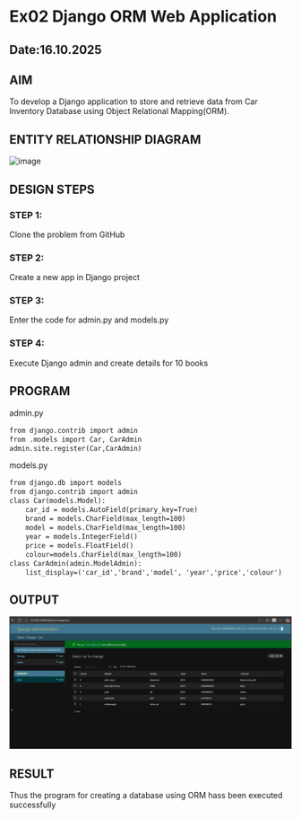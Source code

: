 # Ex02 Django ORM Web Application
## Date:16.10.2025

## AIM
To develop a Django application to store and retrieve data from Car Inventory Database using Object Relational Mapping(ORM).

## ENTITY RELATIONSHIP DIAGRAM

<img width="940" height="506" alt="image" src="https://github.com/user-attachments/assets/795bec3b-deda-40ee-940c-b463996dfa70" />


## DESIGN STEPS

### STEP 1:
Clone the problem from GitHub

### STEP 2:
Create a new app in Django project

### STEP 3:
Enter the code for admin.py and models.py

### STEP 4:
Execute Django admin and create details for 10 books

## PROGRAM
admin.py
```
from django.contrib import admin
from .models import Car, CarAdmin
admin.site.register(Car,CarAdmin)
```
models.py
```
from django.db import models
from django.contrib import admin
class Car(models.Model):
    car_id = models.AutoField(primary_key=True)
    brand = models.CharField(max_length=100)
    model = models.CharField(max_length=100)
    year = models.IntegerField()
    price = models.FloatField()
    colour=models.CharField(max_length=100)
class CarAdmin(admin.ModelAdmin):
    list_display=('car_id','brand','model', 'year','price','colour')

```


## OUTPUT
![alt text](<Screenshot 2025-10-16 112621.png>)


## RESULT
Thus the program for creating a database using ORM hass been executed successfully

